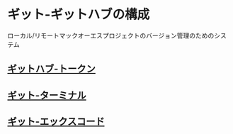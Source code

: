 # ギット-ギットハブの構成

ローカル/リモートマックオーエスプロジェクトのバージョン管理のためのシステム

## [ギットハブ-トークン](https://github.com/ghsumiyasu/Git-GitHub/blob/main/README-GitHub-Token-jp.md)
## [ギット-ターミナル](https://github.com/ghsumiyasu/Git-GitHub/blob/main/README-macOS-Git-Terminal-jp.md)
## [ギット-エックスコード](https://github.com/ghsumiyasu/Git-GitHub/blob/main/README-macOS-Git-Xcode-br-pt.md)